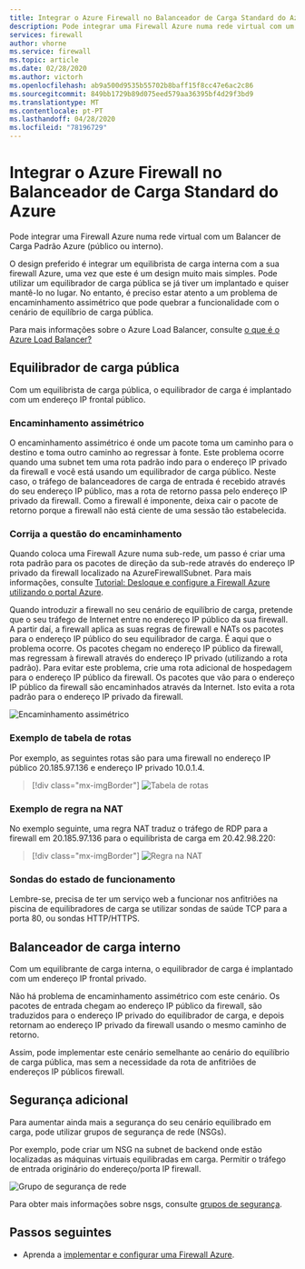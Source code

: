 ```yaml
---
title: Integrar o Azure Firewall no Balanceador de Carga Standard do Azure
description: Pode integrar uma Firewall Azure numa rede virtual com um Balancer de Carga Padrão Azure (público ou interno).
services: firewall
author: vhorne
ms.service: firewall
ms.topic: article
ms.date: 02/28/2020
ms.author: victorh
ms.openlocfilehash: ab9a500d9535b55702b8baff15f8cc47e6ac2c86
ms.sourcegitcommit: 849bb1729b89d075eed579aa36395bf4d29f3bd9
ms.translationtype: MT
ms.contentlocale: pt-PT
ms.lasthandoff: 04/28/2020
ms.locfileid: "78196729"
---
```

# <a name="integrate-azure-firewall-with-azure-standard-load-balancer"></a>Integrar o Azure Firewall no Balanceador de Carga Standard do Azure

Pode integrar uma Firewall Azure numa rede virtual com um Balancer de Carga Padrão Azure (público ou interno). 

O design preferido é integrar um equilibrista de carga interna com a sua firewall Azure, uma vez que este é um design muito mais simples. Pode utilizar um equilibrador de carga pública se já tiver um implantado e quiser mantê-lo no lugar. No entanto, é preciso estar atento a um problema de encaminhamento assimétrico que pode quebrar a funcionalidade com o cenário de equilíbrio de carga pública.

Para mais informações sobre o Azure Load Balancer, consulte [o que é o Azure Load Balancer?](../load-balancer/load-balancer-overview.md)

## <a name="public-load-balancer"></a>Equilibrador de carga pública

Com um equilibrista de carga pública, o equilibrador de carga é implantado com um endereço IP frontal público.

### <a name="asymmetric-routing"></a>Encaminhamento assimétrico

O encaminhamento assimétrico é onde um pacote toma um caminho para o destino e toma outro caminho ao regressar à fonte. Este problema ocorre quando uma subnet tem uma rota padrão indo para o endereço IP privado da firewall e você está usando um equilibrador de carga público. Neste caso, o tráfego de balanceadores de carga de entrada é recebido através do seu endereço IP público, mas a rota de retorno passa pelo endereço IP privado da firewall. Como a firewall é imponente, deixa cair o pacote de retorno porque a firewall não está ciente de uma sessão tão estabelecida.

### <a name="fix-the-routing-issue"></a>Corrija a questão do encaminhamento

Quando coloca uma Firewall Azure numa sub-rede, um passo é criar uma rota padrão para os pacotes de direção da sub-rede através do endereço IP privado da firewall localizado na AzureFirewallSubnet. Para mais informações, consulte [Tutorial: Desloque e configure a Firewall Azure utilizando o portal Azure](tutorial-firewall-deploy-portal.md#create-a-default-route).

Quando introduzir a firewall no seu cenário de equilíbrio de carga, pretende que o seu tráfego de Internet entre no endereço IP público da sua firewall. A partir daí, a firewall aplica as suas regras de firewall e NATs os pacotes para o endereço IP público do seu equilibrador de carga. É aqui que o problema ocorre. Os pacotes chegam no endereço IP público da firewall, mas regressam à firewall através do endereço IP privado (utilizando a rota padrão).
Para evitar este problema, crie uma rota adicional de hospedagem para o endereço IP público da firewall. Os pacotes que vão para o endereço IP público da firewall são encaminhados através da Internet. Isto evita a rota padrão para o endereço IP privado da firewall.

![Encaminhamento assimétrico](media/integrate-lb/Firewall-LB-asymmetric.png)

### <a name="route-table-example"></a>Exemplo de tabela de rotas

Por exemplo, as seguintes rotas são para uma firewall no endereço IP público 20.185.97.136 e endereço IP privado 10.0.1.4.

> [!div class="mx-imgBorder"]
> ![Tabela de rotas](media/integrate-lb/route-table.png)

### <a name="nat-rule-example"></a>Exemplo de regra na NAT

No exemplo seguinte, uma regra NAT traduz o tráfego de RDP para a firewall em 20.185.97.136 para o equilibrista de carga em 20.42.98.220:

> [!div class="mx-imgBorder"]
> ![Regra na NAT](media/integrate-lb/nat-rule-02.png)

### <a name="health-probes"></a>Sondas do estado de funcionamento

Lembre-se, precisa de ter um serviço web a funcionar nos anfitriões na piscina de equilibradores de carga se utilizar sondas de saúde TCP para a porta 80, ou sondas HTTP/HTTPS.

## <a name="internal-load-balancer"></a>Balanceador de carga interno

Com um equilibrante de carga interna, o equilibrador de carga é implantado com um endereço IP frontal privado.

Não há problema de encaminhamento assimétrico com este cenário. Os pacotes de entrada chegam ao endereço IP público da firewall, são traduzidos para o endereço IP privado do equilibrador de carga, e depois retornam ao endereço IP privado da firewall usando o mesmo caminho de retorno.

Assim, pode implementar este cenário semelhante ao cenário do equilíbrio de carga pública, mas sem a necessidade da rota de anfitriões de endereços IP públicos firewall.

## <a name="additional-security"></a>Segurança adicional

Para aumentar ainda mais a segurança do seu cenário equilibrado em carga, pode utilizar grupos de segurança de rede (NSGs).

Por exemplo, pode criar um NSG na subnet de backend onde estão localizadas as máquinas virtuais equilibradas em carga. Permitir o tráfego de entrada originário do endereço/porta IP firewall.

![Grupo de segurança de rede](media/integrate-lb/nsg-01.png)

Para obter mais informações sobre nsgs, consulte [grupos de segurança](../virtual-network/security-overview.md).

## <a name="next-steps"></a>Passos seguintes

- Aprenda a [implementar e configurar uma Firewall Azure](tutorial-firewall-deploy-portal.md).